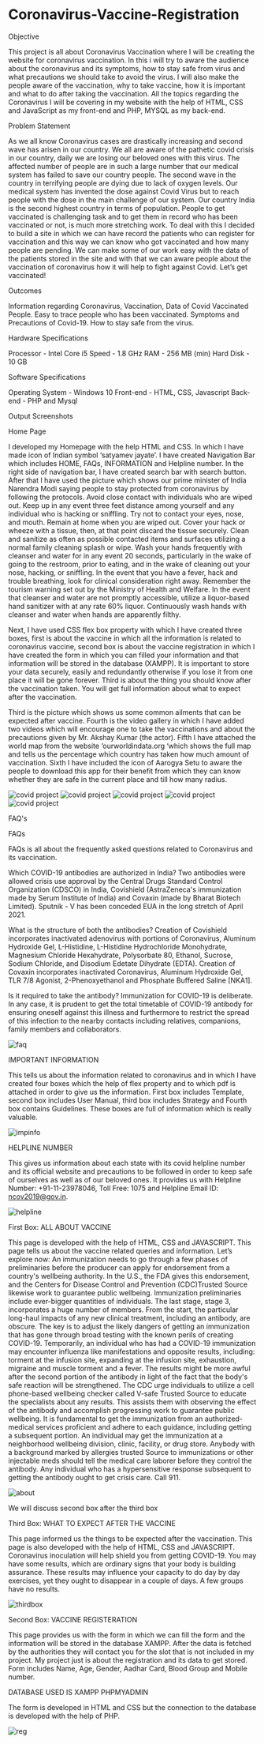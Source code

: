 # Coronavirus-Vaccine-Registration

Objective

This project is all about Coronavirus Vaccination where I will be creating the website for coronavirus vaccination. In this i will try to aware the audience about the coronavirus and its symptoms, how to stay safe from virus and what precautions we should take to avoid the virus. I will also make the people aware of the vaccination, why to take vaccine, how it is important and what to do after taking the vaccination. All the topics regarding the Coronavirus I will be covering in my website with the help of HTML, CSS and JavaScript as my front-end and PHP, MYSQL as my back-end.

Problem Statement 

 As we all know Coronavirus cases are drastically increasing and second wave has arisen in our country. We all are aware of the pathetic covid crisis in our country, daily we are losing our beloved ones with this virus. The affected number of people are in such a large number that our medical system has failed to save our country people. The second wave in the country in terrifying people are dying due to lack of oxygen levels. Our medical system has invented the dose against Covid Virus but to reach people with the dose in the main challenge of our system. Our country India is the second highest country in terms of population. People to get vaccinated is challenging task and to get them in record who has been vaccinated or not, is much more stretching work. To deal with this I decided to build a site in which we can have record the patients who can register for vaccination and this way we can know who got vaccinated and how many people are pending. We can make some of our work easy with the data of the patients stored in the site and with that we can aware people about the vaccination of coronavirus how it will help to fight against Covid. Let’s get vaccinated!

Outcomes 

Information regarding Coronavirus, Vaccination, Data of Covid Vaccinated People. 
Easy to trace people who has been vaccinated.
Symptoms and Precautions of Covid-19.
How to stay safe from the virus.

Hardware Specifications 

Processor	- Intel Core i5
Speed	- 1.8 GHz
RAM	- 256 MB (min)
Hard Disk	- 10 GB


Software Specifications 

Operating System	- Windows 10
Front-end - HTML, CSS, Javascript
Back-end - PHP and Mysql

Output Screenshots 

Home Page 

I developed my Homepage with the help HTML and CSS. In which I have made icon of Indian symbol ‘satyamev jayate’. I have created Navigation Bar which includes HOME, FAQs, INFORMATION and Helpline number. In the right side of navigation bar, I have created search bar with search button. After that I have used the picture which shows our prime minister of India Narendra Modi saying people to stay protected from coronavirus by following the protocols. Avoid close contact with individuals who are wiped out. Keep up in any event three feet distance among yourself and any individual who is hacking or sniffling. Try not to contact your eyes, nose, and mouth. Remain at home when you are wiped out. Cover your hack or wheeze with a tissue, then, at that point discard the tissue securely. Clean and sanitize as often as possible contacted items and surfaces utilizing a normal family cleaning splash or wipe. Wash your hands frequently with cleanser and water for in any event 20 seconds, particularly in the wake of going to the restroom, prior to eating, and in the wake of cleaning out your nose, hacking, or sniffling. In the event that you have a fever, hack and trouble breathing, look for clinical consideration right away. Remember the tourism warning set out by the Ministry of Health and Welfare. In the event that cleanser and water are not promptly accessible, utilize a liquor-based hand sanitizer with at any rate 60% liquor. Continuously wash hands with cleanser and water when hands are apparently filthy.

Next, I have used CSS flex box property with which I have created three boxes, first is about the vaccine in which all the information is related to coronavirus vaccine, second box is about the vaccine registration in which I have created the form in which you can filled your information and that information will be stored in the database (XAMPP).  It is important to store your data securely, easily and redundantly otherwise if you lose it from one place it will be gone forever. Third is about the thing you should know after the vaccination taken. You will get full information about what to expect after the vaccination.

Third is the picture which shows us some common ailments that can be expected after vaccine.
Fourth is the video gallery in which I have added two videos which will encourage one to take the vaccinations and about the precautions given by Mr. Akshay Kumar (the actor).
Fifth I have attached the world map from the website ‘ourworldindata.org ‘which shows the full map and tells us the percentage which country has taken how much amount of vaccination.
Sixth I have included the icon of Aarogya Setu to aware the people to download this app for their benefit from which they can know whether they are safe in the current place and till how many radius.


![covid project](https://user-images.githubusercontent.com/87376487/127755429-051f601d-1dec-437e-9f90-26149ef47c10.png)
![covid project](https://user-images.githubusercontent.com/87376487/127755464-44dc4c15-7f88-448b-8e7c-9afdceaffcbd.png)
![covid project](https://user-images.githubusercontent.com/87376487/127755505-3680d619-d7a4-4a49-872c-d086f8505417.png)
![covid project](https://user-images.githubusercontent.com/87376487/127755634-dea6c38c-c34c-4519-b196-e14deed7d3c0.png)
![covid project](https://user-images.githubusercontent.com/87376487/127755672-987ea585-a017-4ce3-8244-7d007f87f271.png)

FAQ's

FAQs

FAQs is all about the frequently asked questions related to Coronavirus and its vaccination. 

Which COVID-19 antibodies are authorized in India? 
Two antibodies were allowed crisis use approval by the Central Drugs Standard Control Organization (CDSCO) in India, Covishield (AstraZeneca's immunization made by Serum Institute of India) and Covaxin (made by Bharat Biotech Limited). Sputnik - V has been conceded EUA in the long stretch of April 2021.

What is the structure of both the antibodies? 
Creation of Covishield incorporates inactivated adenovirus with portions of Coronavirus, Aluminum Hydroxide Gel, L-Histidine, L-Histidine Hydrochloride Monohydrate, Magnesium Chloride Hexahydrate, Polysorbate 80, Ethanol, Sucrose, Sodium Chloride, and Disodium Edetate Dihydrate (EDTA). Creation of Covaxin incorporates inactivated Coronavirus, Aluminum Hydroxide Gel, TLR 7/8 Agonist, 2-Phenoxyethanol and Phosphate Buffered Saline [NKA1].

Is it required to take the antibody? 
Immunization for COVID-19 is deliberate. In any case, it is prudent to get the total timetable of COVID-19 antibody for ensuring oneself against this illness and furthermore to restrict the spread of this infection to the nearby contacts including relatives, companions, family members and collaborators.

![faq](https://user-images.githubusercontent.com/87376487/127768232-835b07a8-77b4-4f03-8a3c-d0be507e0189.png)

IMPORTANT INFORMATION 

This tells us about the information related to coronavirus and in which I have created four boxes which the help of flex property and to which pdf is attached in order to give us the information.
First box includes Template, second box includes User Manual, third box includes Strategy and Fourth box contains Guidelines.
These boxes are full of information which is really valuable. 

![impinfo](https://user-images.githubusercontent.com/87376487/127769802-59d19462-2c39-482e-af58-cc5b024961ab.png)

HELPLINE NUMBER 

This gives us information about each state with its covid helpline number and its official website and precautions to be followed in order to keep safe of ourselves as well as of our beloved ones. It provides us with Helpline Number: +91-11-23978046, Toll Free: 1075 and Helpline Email ID: ncov2019@gov.in. 

![helpline](https://user-images.githubusercontent.com/87376487/127769869-b60a1a09-dc9f-4c35-bb6f-ded0420cbf7e.png)

First Box: ALL ABOUT VACCINE 

This page is developed with the help of HTML, CSS and JAVASCRIPT. This page tells us about the vaccine related queries and information. Let’s explore now:
An immunization needs to go through a few phases of preliminaries before the producer can apply for endorsement from a country's wellbeing authority. In the U.S., the FDA gives this endorsement, and the Centers for Disease Control and Prevention (CDC)Trusted Source likewise work to guarantee public wellbeing. Immunization preliminaries include ever-bigger quantities of individuals. The last stage, stage 3, incorporates a huge number of members. 
From the start, the particular long-haul impacts of any new clinical treatment, including an antibody, are obscure. The key is to adjust the likely dangers of getting an immunization that has gone through broad testing with the known perils of creating COVID-19. Temporarily, an individual who has had a COVID-19 immunization may encounter influenza like manifestations and opposite results, including: 
torment at the infusion site, expanding at the infusion site, exhaustion, migraine and muscle torment and a fever. The results might be more awful after the second portion of the antibody in light of the fact that the body's safe reaction will be strengthened. The CDC urge individuals to utilize a cell phone-based wellbeing checker called V-safe Trusted Source to educate the specialists about any results. This assists them with observing the effect of the antibody and accomplish progressing work to guarantee public wellbeing. It is fundamental to get the immunization from an authorized-medical services proficient and adhere to each guidance, including getting a subsequent portion. An individual may get the immunization at a neighborhood wellbeing division, clinic, facility, or drug store. Anybody with a background marked by allergies trusted Source to immunizations or other injectable meds should tell the medical care laborer before they control the antibody. Any individual who has a hypersensitive response subsequent to getting the antibody ought to get crisis care. Call 911.

![about](https://user-images.githubusercontent.com/87376487/127769972-3417b4b4-0c02-4579-a184-897bf5e495b0.png)

We will discuss second box after the third box

Third Box: WHAT TO EXPECT AFTER THE VACCINE

This page informed us the things to be expected after the vaccination. This page is also developed with the help of HTML, CSS and JAVASCRIPT. Coronavirus inoculation will help shield you from getting COVID-19. You may have some results, which are ordinary signs that your body is building assurance. These results may influence your capacity to do day by day exercises, yet they ought to disappear in a couple of days. A few groups have no results.

![thirdbox](https://user-images.githubusercontent.com/87376487/127770047-43c50eb9-740a-4685-bb9c-66916beead4f.png)

Second Box: VACCINE REGISTERATION 

This page provides us with the form in which we can fill the form and the information will be stored in the database XAMPP. After the data is fetched by the authorities they will contact you for the slot that is not included in my project. My project just is about the registration and its data to get stored.
Form includes Name, Age, Gender, Aadhar Card, Blood Group and Mobile number. 

DATABASE USED IS XAMPP PHPMYADMIN

The form is developed in HTML and CSS but the connection to the database is developed with the help of PHP.

![reg](https://user-images.githubusercontent.com/87376487/127770119-d368153c-8014-4771-ad40-a78e55b85458.png)









